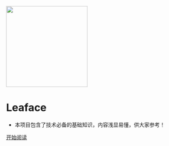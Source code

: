 <a href="https://www.liaofuzhan.com" target="_blank">
  <img width="220px" src="https://www.liaofuzhan.com/images/beichen.png">
</a>

<h1> Leaface </h1>

- 本项目包含了技术必备的基础知识，内容浅显易懂，供大家参考！

<!--<span id="busuanzi_container_site_pv">Site View : <span id="busuanzi_value_site_pv">-->

[开始阅读](README.md)

